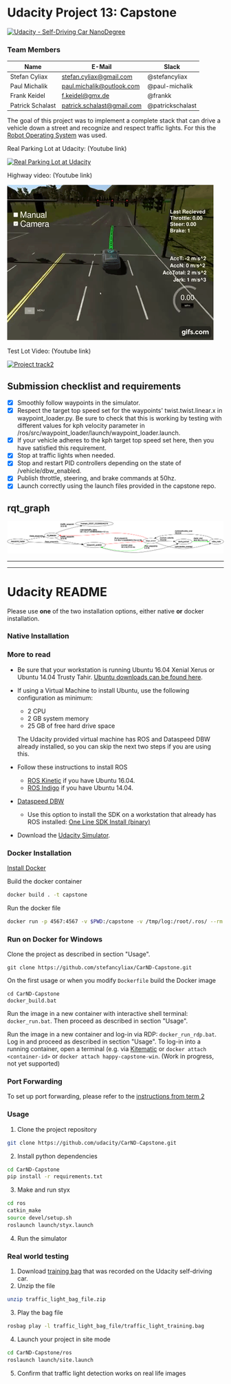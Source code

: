 # Udacity Project 13: Capstone
[![Udacity - Self-Driving Car NanoDegree](https://s3.amazonaws.com/udacity-sdc/github/shield-carnd.svg)](http://www.udacity.com/drive)

### Team Members


Name              | E-Mail                            | Slack
------------      | -------------                     | ------
Stefan Cyliax     | stefan.cyliax@gmail.com           | @stefancyliax
Paul Michalik     | paul.michalik@outlook.com         | @paul-michalik
Frank Keidel      | f.keidel@gmx.de                   | @frankk
Patrick Schalast  | patrick.schalast@gmail.com        | @patrickschalast


The goal of this project was to implement a complete stack that can drive a vehicle down a street and recognize and respect traffic lights. For this the [Robot Operating System](http://www.ros.org/) was used. 

Real Parking Lot at Udacity: (Youtube link)

[![Real Parking Lot at Udacity](https://github.com/stefancyliax/CarND-Capstone/raw/master/imgs/track3.gif)](https://www.youtube.com/watch?v=LB_6-3flmas)


Highway video: (Youtube link)

[![Project track1](https://github.com/stefancyliax/CarND-Capstone/raw/master/imgs/track1.gif)](https://youtu.be/_33XWYFTFxg)

Test Lot Video: (Youtube link)

[![Project track2](https://github.com/stefancyliax/CarND-Capstone/raw/master/imgs/track2.gif)](https://youtu.be/AKB_CoLEhTs)


## Submission checklist and requirements

- [x] Smoothly follow waypoints in the simulator.
- [x] Respect the target top speed set for the waypoints' twist.twist.linear.x in waypoint_loader.py. Be sure to check that this is working by testing with different values for kph velocity parameter in /ros/src/waypoint_loader/launch/waypoint_loader.launch.
- [x] If your vehicle adheres to the kph target top speed set here, then you have satisfied this requirement.
- [x] Stop at traffic lights when needed.
- [x] Stop and restart PID controllers depending on the state of /vehicle/dbw_enabled.
- [x] Publish throttle, steering, and brake commands at 50hz.
- [x] Launch correctly using the launch files provided in the capstone repo.

## rqt_graph
![rqt_graph](https://github.com/stefancyliax/CarND-Capstone/raw/master/imgs/rosgraph.png)




---
---
# Udacity README


Please use **one** of the two installation options, either native **or** docker installation.

### Native Installation
### More to read

* Be sure that your workstation is running Ubuntu 16.04 Xenial Xerus or Ubuntu 14.04 Trusty Tahir. [Ubuntu downloads can be found here](https://www.ubuntu.com/download/desktop).
* If using a Virtual Machine to install Ubuntu, use the following configuration as minimum:
  * 2 CPU
  * 2 GB system memory
  * 25 GB of free hard drive space

  The Udacity provided virtual machine has ROS and Dataspeed DBW already installed, so you can skip the next two steps if you are using this.

* Follow these instructions to install ROS
  * [ROS Kinetic](http://wiki.ros.org/kinetic/Installation/Ubuntu) if you have Ubuntu 16.04.
  * [ROS Indigo](http://wiki.ros.org/indigo/Installation/Ubuntu) if you have Ubuntu 14.04.
* [Dataspeed DBW](https://bitbucket.org/DataspeedInc/dbw_mkz_ros)
  * Use this option to install the SDK on a workstation that already has ROS installed: [One Line SDK Install (binary)](https://bitbucket.org/DataspeedInc/dbw_mkz_ros/src/81e63fcc335d7b64139d7482017d6a97b405e250/ROS_SETUP.md?fileviewer=file-view-default)
* Download the [Udacity Simulator](https://github.com/udacity/CarND-Capstone/releases).

### Docker Installation
[Install Docker](https://docs.docker.com/engine/installation/)

Build the docker container
```bash
docker build . -t capstone
```

Run the docker file
```bash
docker run -p 4567:4567 -v $PWD:/capstone -v /tmp/log:/root/.ros/ --rm -it capstone
```

### Run on Docker for Windows

Clone the project as described in section "Usage". 

```
git clone https://github.com/stefancyliax/CarND-Capstone.git
```  
    
On the first usage or when you modify `Dockerfile` build the Docker image
```
cd CarND-Capstone
docker_build.bat
```

Run the image in a new container with interactive shell terminal: `docker_run.bat`. Then proceed as described in section "Usage".

Run the image in a new container and log-in via RDP: `docker_run_rdp.bat`. Log in and proceed as described in section "Usage". To log-in into a running container, open a terminal (e.g. via [Kitematic](https://kitematic.com/) or `docker attach <container-id>` or `docker attach happy-capstone-win`. (Work in progress, not yet supported)
 
### Port Forwarding
To set up port forwarding, please refer to the [instructions from term 2](https://classroom.udacity.com/nanodegrees/nd013/parts/40f38239-66b6-46ec-ae68-03afd8a601c8/modules/0949fca6-b379-42af-a919-ee50aa304e6a/lessons/f758c44c-5e40-4e01-93b5-1a82aa4e044f/concepts/16cf4a78-4fc7-49e1-8621-3450ca938b77)

### Usage

1. Clone the project repository
```bash
git clone https://github.com/udacity/CarND-Capstone.git
```

2. Install python dependencies
```bash
cd CarND-Capstone
pip install -r requirements.txt
```
3. Make and run styx
```bash
cd ros
catkin_make
source devel/setup.sh
roslaunch launch/styx.launch
```
4. Run the simulator

### Real world testing
1. Download [training bag](https://s3-us-west-1.amazonaws.com/udacity-selfdrivingcar/traffic_light_bag_file.zip) that was recorded on the Udacity self-driving car.
2. Unzip the file
```bash
unzip traffic_light_bag_file.zip
```
3. Play the bag file
```bash
rosbag play -l traffic_light_bag_file/traffic_light_training.bag
```
4. Launch your project in site mode
```bash
cd CarND-Capstone/ros
roslaunch launch/site.launch
```
5. Confirm that traffic light detection works on real life images
